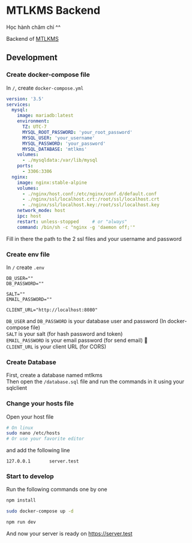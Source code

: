 # MTLKMS Backend
Học hành chăm chỉ ^^

Backend of [MTLKMS](https://mtlkms.github.io)

## Development
### Create docker-compose file
In `/`, create `docker-compose.yml`
```yml
version: '3.5'
services:
  mysql:
    image: mariadb:latest
    environment:
      TZ: UTC-7
      MYSQL_ROOT_PASSWORD: 'your_root_password'
      MYSQL_USER: 'your_username'
      MYSQL_PASSWORD: 'your_password'
      MYSQL_DATABASE: 'mtlkms'
    volumes:
      - ./mysqldata:/var/lib/mysql
    ports:
      - 3306:3306
  nginx:
    image: nginx:stable-alpine
    volumes:
      - ./nginx/host.conf:/etc/nginx/conf.d/default.conf
      - ./nginx/ssl/localhost.crt:/root/ssl/localhost.crt
      - ./nginx/ssl/localhost.key:/root/ssl/localhost.key
    network_mode: host
    ipc: host
    restart: unless-stopped     # or "always"
    command: /bin/sh -c "nginx -g 'daemon off;'"
```

Fill in there the path to the 2 ssl files and your username and password

### Create env file
In `/` create `.env`
```
DB_USER=""
DB_PASSWORD=""

SALT=""
EMAIL_PASSWORD=""

CLIENT_URL="http://localhost:8080"
```

`DB_USER` and `DB_PASSWORD` is your database user and password (In docker-compose file)  
`SALT` is your salt (for hash password and token)  
`EMAIL_PASSWORD` is your email password (for send email) 🦫  
`CLIENT_URL` is your client URL (for CORS)

### Create Database
First, create a database named mtlkms  
Then open the `/database.sql` file and run the commands in it using your sqlclient

### Change your hosts file
Open your host file
```bash
# On linux
sudo nano /etc/hosts
# Or use your favorite editor
```
and add the following line
```
127.0.0.1       server.test
```

### Start to develop
Run the following commands one by one
```bash
npm install
```
```bash
sudo docker-compose up -d
```
```bash
npm run dev
```

And now your server is ready on https://server.test
